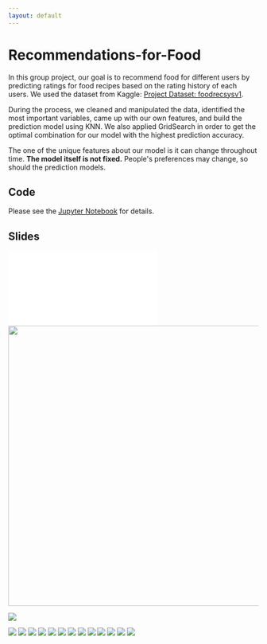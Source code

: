 ```yaml
---
layout: default
---
```

# **Recommendations-for-Food**

In this group project, our goal is to recommend food for different users by predicting ratings for food recipes based on the rating history of each users. We used the dataset from Kaggle: [Project Dataset: foodrecsysv1](https://www.kaggle.com/elisaxxygao/foodrecsysv1).

During the process, we cleaned and manipulated the data, identified the most important variables, came up with our own features, and build the prediction model using KNN. We also applied GridSearch in order to get the optimal combination for our model with the highest prediction accuracy.

The one of the unique features about our model is it can change throughout time. **The model itself is not fixed.** People's preferences may change, so should the prediction models.

## Code
Please see the [Jupyter Notebook](https://github.com/Yiting2018/Recommendations-for-Food/blob/master/documents/Recipe_rating_prediction.html) for details.

## Slides

<embed src="./documents/Recipes_Rating_System.pdf" type="application/pdf" />

<img src="./documents/PowerPoint/1.jpg" width="1000" height = "563" alt="" />

![](https://github.com/Yiting2018/Recommendations-for-Food/blob/master/documents/PowerPoint/1.jpg)

![](https://github.com/Yiting2018/Recommendations-for-Food/blob/master/PowerPoint/2.jpg)
![](https://github.com/Yiting2018/Recommendations-for-Food/blob/master/PowerPoint/3.jpg)
![](https://github.com/Yiting2018/Recommendations-for-Food/blob/master/PowerPoint/4.jpg)
![](https://github.com/Yiting2018/Recommendations-for-Food/blob/master/PowerPoint/5.jpg)
![](https://github.com/Yiting2018/Recommendations-for-Food/blob/master/PowerPoint/6.jpg)
![](https://github.com/Yiting2018/Recommendations-for-Food/blob/master/PowerPoint/7.jpg)
![](https://github.com/Yiting2018/Recommendations-for-Food/blob/master/PowerPoint/8.jpg)
![](https://github.com/Yiting2018/Recommendations-for-Food/blob/master/PowerPoint/9.jpg)
![](https://github.com/Yiting2018/Recommendations-for-Food/blob/master/PowerPoint/10.jpg)
![](https://github.com/Yiting2018/Recommendations-for-Food/blob/master/PowerPoint/11.jpg)
![](https://github.com/Yiting2018/Recommendations-for-Food/blob/master/PowerPoint/12.jpg)
![](https://github.com/Yiting2018/Recommendations-for-Food/blob/master/PowerPoint/13.jpg)
![](https://github.com/Yiting2018/Recommendations-for-Food/blob/master/PowerPoint/14.jpg)
